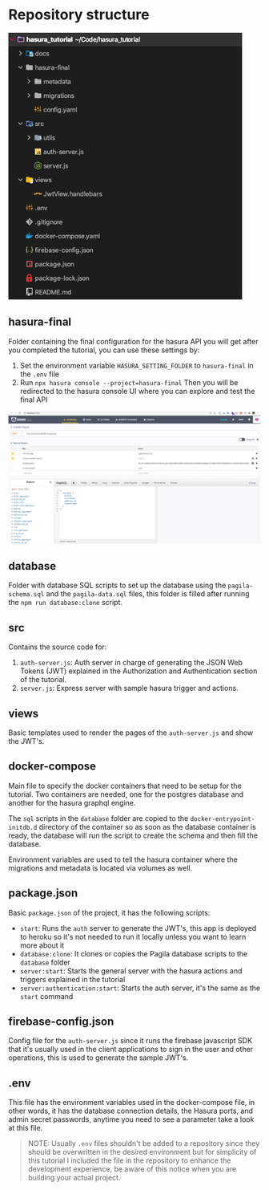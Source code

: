 # Repository structure
![Structure](images/file-structure.png)

## hasura-final

Folder containing the final configuration for the hasura API you will get after you completed the tutorial, you can use these settings by:
    
1. Set the environment variable `HASURA_SETTING_FOLDER` to `hasura-final` in the `.env` file
2. Run `npx hasura console --project=hasura-final`
       Then you will be redirected to the hasura console UI where you can explore and test the final API

![Hasura API](images/hasura-final-api.png)

## database
Folder with database SQL scripts to set up the database using the `pagila-schema.sql` and the `pagila-data.sql` files, this folder is filled after running the `npm run database:clone` script.

## src
Contains the source code for:
1. `auth-server.js`: Auth server in charge of generating the JSON Web Tokens (JWT) explained in the Authorization and Authentication section of the tutorial.
2. `server.js`: Express server with sample hasura trigger and actions. 

## views
Basic templates used to render the pages of the `auth-server.js` and show the JWT's.

## docker-compose
Main file to specify the docker containers that need to be setup for the tutorial. Two containers are needed, one for the postgres database and another for the hasura graphql engine.

The `sql` scripts in the `database` folder are copied to the `docker-entrypoint-initdb.d` directory of the container so as soon as the database container is ready, the database will run the script to create the schema and then fill the database.

Environment variables are used to tell the hasura container where the migrations and metadata is located via volumes as well.

## package.json
Basic `package.json` of the project, it has the following scripts:
- `start`: Runs the `auth` server to generate the JWT's, this app is deployed to heroku so it's not needed to run it locally unless you want to learn more about it
- `database:clone`: It clones or copies the Pagila database scripts to the `database` folder
- `server:start`: Starts the general server with the hasura actions and triggers explained in the tutorial
- `server:authentication:start`: Starts the auth server, it's the same as the `start` command

## firebase-config.json
Config file for the `auth-server.js` since it runs the firebase javascript SDK that it's usually used in the client applications to sign in the user and other operations, this is used to generate the sample JWT's.

## .env
This file has the environment variables used in the docker-compose file, in other words, it has the database connection details, the Hasura ports, and admin secret passwords, anytime you need to see a parameter take a look at this file.

> NOTE: Usually `.env` files shouldn't be added to a repository since they should be overwritten in the desired environment but for simplicity of this tutorial I included the file in the repository to enhance the development experience, be aware of this notice when you are building your actual project.

